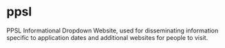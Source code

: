 # ppsl
PPSL Informational Dropdown Website, used for disseminating information specific to application dates and additional websites for people to visit.
